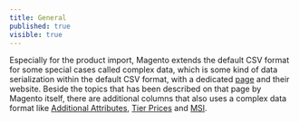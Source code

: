 ```yaml
---
title: General
published: true
visible: true
---
```


Especially for the product import, Magento extends the default CSV format for some special cases called complex data, which is some kind of data serialization within the default CSV format, with a dedicated [page](https://docs.magento.com/m2/ce/user_guide/system/data-complex.html) and their website. Beside the topics that has been described on that page by Magento itself, there are additional columns that also uses a complex data format like [Additional Attributes](/file-structure/product-import/additional-attributes), [Tier Prices](/file-structure/product-import/tier-prices) and [MSI](/file-structure/product-import/msi).